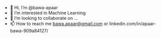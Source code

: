 - 👋 Hi, I’m @bawa-apaar
- 👀 I’m interested in Machine Learning
- 💞️ I’m looking to collaborate on ...
- 📫 How to reach me bawa.apaar@gmail.com or linkedin.com/in/apaar-bawa-909a84127/

<!---
bawa-apaar/bawa-apaar is a ✨ special ✨ repository because its `README.md` (this file) appears on your GitHub profile.
You can click the Preview link to take a look at your changes.
--->
